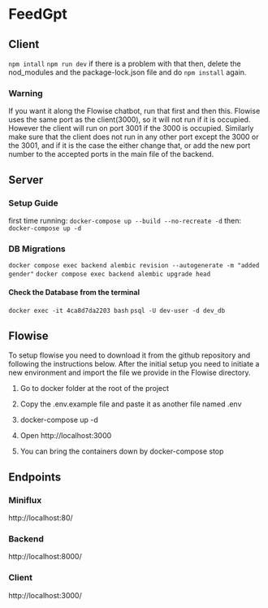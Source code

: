# FeedGpt

## Client
`npm intall`
`npm run dev`
if there is a problem with that then, delete the nod_modules and the package-lock.json file and do `npm install` again.

### Warning
If you want it along the Flowise chatbot, run that first and then this. Flowise uses the same port as the client(3000), 
so it will not run if it is occupied. However the client will run on port 3001 if the 3000 is occupied. Similarly make sure that 
the client does not run in any other port except the 3000 or the 3001, and if it is the case the either change that, or add the new port 
number to the accepted ports in the main file of the backend.

## Server
### Setup Guide
first time running: `docker-compose up --build --no-recreate -d`
then: `docker-compose up -d`

### DB Migrations
`docker compose exec backend alembic revision --autogenerate -m "added gender"`
`docker compose exec backend alembic upgrade head`
#### Check the Database from the terminal
`docker exec -it 4ca8d7da2203 bash`
`psql -U dev-user -d dev_db`

## Flowise
To setup flowise you need to download it from the github repository and following the instructions below. After the 
initial setup you need to initiate a new environment and import the file we provide in the Flowise directory.

1. Go to docker folder at the root of the project

2. Copy the .env.example file and paste it as another file named .env

3. docker-compose up -d

4. Open http://localhost:3000

5. You can bring the containers down by docker-compose stop
## Endpoints
### Miniflux
http://localhost:80/
### Backend 
http://localhost:8000/
### Client
http://localhost:3000/
